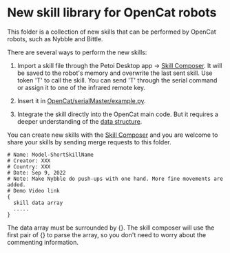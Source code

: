 # New skill library for OpenCat robots

This folder is a collection of new skills that can be performed by OpenCat robots, such as Nybble and Bittle. 

There are several ways to perform the new skills:

1. Import a skill file through the Petoi Desktop app -> [Skill Composer](https://docs.petoi.com/desktop-app/skill-composer). It will be saved to the robot's memory and overwrite the last sent skill. Use token 'T' to call the skill. You can send 'T' through the serial command or assign it to one of the infrared remote key. 

2. Insert it in [OpenCat/serialMaster/example.py](https://docs.petoi.com/api/serialmaster-user-guide#method-2-run-the-custom-scheduler-example.py).

3. Integrate the skill directly into the OpenCat main code. But it requires a deeper understanding of the [data structure](https://bittle.petoi.com/11-tutorial-on-creating-new-skills). 

You can create new skills with the [Skill Composer](https://docs.petoi.com/desktop-app/skill-composer) and you are welcome to share your skills by sending merge requests to this folder. 

```
# Name: Model-ShortSkillName
# Creator: XXX
# Country: XXX
# Date: Sep 9, 2022
# Note: Make Nybble do push-ups with one hand. More fine movements are added.
# Demo Video link
{
  skill data array
  .....
}
```

The data array must be surrounded by {}. The skill composer will use the first pair of {} to parse the array, so you don't need to worry about the commenting information. 
